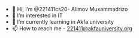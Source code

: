 - 👋 Hi, I’m @221411cs20- Alimov Muxammadrizo
- 👀 I’m interested in IT
- 🌱 I’m currently learning in Akfa university
- 📫 How to reach me - 221411@akfauniversity.org

<!---
221411cs20/221411cs20 is a ✨ special ✨ repository because its `README.md` (this file) appears on your GitHub profile.
You can click the Preview link to take a look at your changes.
--->

